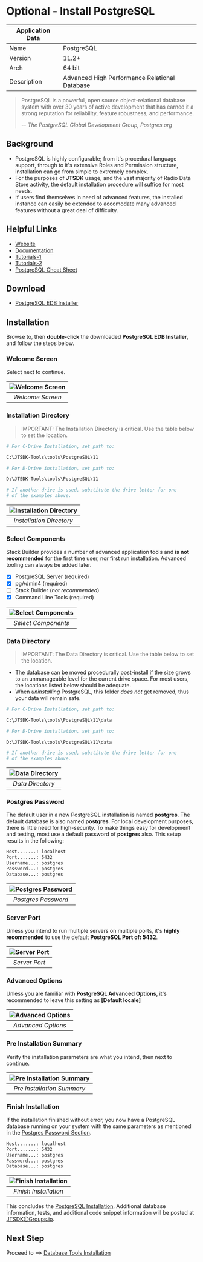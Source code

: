 # Optional - Install PostgreSQL

| Application Data ||
| ---| --- |
| Name        | PostgreSQL |
| Version     | 11.2+ |
| Arch        | 64 bit |
| Description | Advanced High Performance Relational Database |

> PostgreSQL is a powerful, open source object-relational database system with
> over 30 years of active development that has earned it a strong reputation for
> reliability, feature robustness, and performance.
>
> -- *The PostgreSQL Global Development Group, Postgres.org*

## Background

- PostgreSQL is highly configurable; from it's procedural language support,
through to it's extensive Roles and Permission structure, installation can go
from simple to extremely complex.
- For the purposes of **JTSDK** usage, and the vast majority of Radio Data Store
activity, the default installation procedure will suffice for most needs.
- If users find themselves in need of advanced features, the installed instance
can easily be extended to accomodate many advanced features without a great deal
of difficulty.

## Helpful Links

- [Website](https://www.postgresql.org/)
- [Documentation](https://www.postgresql.org/docs/10/static/index.html)
- [Tutorials-1](http://www.postgresqltutorial.com/)
- [Tutorials-2](https://www.tutorialspoint.com/postgresql/)
- [PostgreSQL Cheat Sheet](http://www.postgresqltutorial.com/postgresql-cheat-sheet/)

## Download

- [PostgreSQL EDB Installer](https://www.enterprisedb.com/downloads/postgres-postgresql-downloads)

## Installation

Browse to, then **double-click** the downloaded **PostgreSQL EDB Installer**, and follow the steps below.

### Welcome Screen

Select next to continue.

| ![Welcome Screen](images/postgres/pgsql11/postgres.1.PNG?raw=true) |
|:--:|
| *Welcome Screen* |

### Installation Directory

>IMPORTANT: The Installation Directory is critical. Use the table below to set
the location.

```bash
# For C-Drive Installation, set path to:

C:\JTSDK-Tools\tools\PostgreSQL\11

# For D-Drive installation, set path to:

D:\JTSDK-Tools\tools\PostgreSQL\11

# If another drive is used, substitute the drive letter for one
# of the examples above.
```

| ![Installation Directory](images/postgres/pgsql11/postgres.2.PNG?raw=true) |
|:--:|
| *Installation Directory* |

### Select Components

Stack Builder provides a number of advanced application tools and **is not
recommended** for the first time user, nor first run installation. Advanced
tooling can always be added later.

- [X] PostgreSQL Server (required)
- [X] pgAdmin4 (required)
- [ ] Stack Builder (*not recommended*)
- [X] Command Line Tools (required)

| ![Select Components](images/postgres/pgsql11/postgres.3.PNG?raw=true) |
|:--:|
| *Select Components* |

### Data Directory

>IMPORTANT: The Data Directory is critical. Use the table below to set the location.

- The database can be moved procedurally post-install if the size grows to an
unmanageable level for the current drive space. For most users, the locations
listed below should be adequate.
- When *uninstalling* PostgreSQL, this folder *does not* get removed, thus your
data will remain safe.

```bash
# For C-Drive Installation, set path to:

C:\JTSDK-Tools\tools\PostgreSQL\11\data

# For D-Drive installation, set path to:

D:\JTSDK-Tools\tools\PostgreSQL\11\data

# If another drive is used, substitute the drive letter for one
# of the examples above.
```

| ![Data Directory](images/postgres/pgsql11/postgres.4.PNG?raw=true) |
|:--:|
| *Data Directory* |

### Postgres Password

The default user in a new PostgreSQL installation is named **postgres**. The
default database is also named **postgres**. For local development purposes,
there is little need for high-security. To make things easy for development and
testing, most use a default password of **postgres** also. This setup results in
the following:

```bash
Host.......: localhost
Port.......: 5432
Username...: postgres
Password...: postgres
Database...: postgres
```

| ![Postgres Password](images/postgres/pgsql11/postgres.5.PNG?raw=true) |
|:--:|
| *Postgres Password* |

### Server Port

Unless you intend to run multiple servers on multiple ports, it's
**highly recommended** to use the default **PostgreSQL Port of: 5432**.

| ![Server Port](images/postgres/pgsql11/postgres.6.PNG?raw=true) |
|:--:|
| *Server Port* |

### Advanced Options

Unless you are familiar with **PostgreSQL Advanced Options**, it's recommended
to leave this setting as **[Default locale]**

| ![Advanced Options](images/postgres/pgsql11/postgres.7.PNG?raw=true) |
|:--:|
| *Advanced Options* |

### Pre Installation Summary

Verify the installation parameters are what you intend, then next to continue.

| ![Pre Installation Summary](images/postgres/pgsql11/postgres.8.PNG?raw=true) |
|:--:|
| *Pre Installation Summary* |

### Finish Installation

If the installation finished without error, you now have a PostgreSQL database
running on your system with the same parameters as mentioned in the
[Postgres Password Section](#postgres-password).

```bash
Host.......: localhost
Port.......: 5432
Username...: postgres
Password...: postgres
Database...: postgres
```

| ![Finish Installation](images/postgres/pgsql11/postgres.9.PNG?raw=true) |
|:--:|
| *Finish Installation* |

This concludes the [PostgreSQL Installation](Install-PostgreSQL.md). Additional
database information, tests, and additional code snippet information will be
posted at <JTSDK@Groups.io>.

## Next Step

Proceed to ==> [Database Tools Installation](Install-DB-Tools.md)